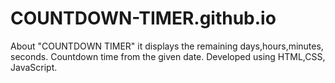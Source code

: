 # COUNTDOWN-TIMER.github.io
About "COUNTDOWN TIMER" it displays the remaining days,hours,minutes, seconds. Countdown time from the given date. Developed using HTML,CSS, JavaScript.
